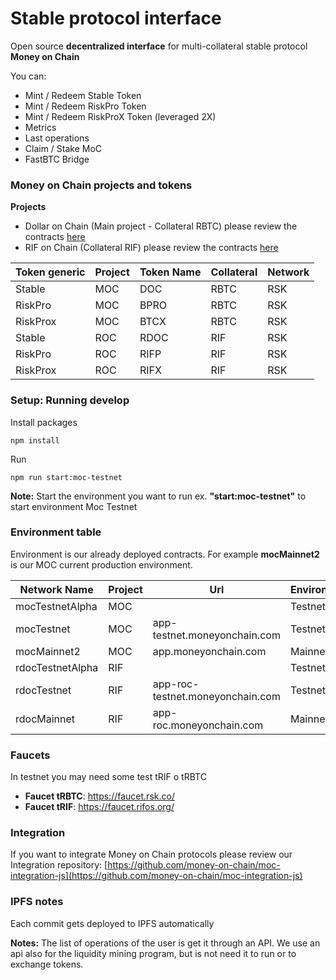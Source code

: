 # Stable protocol interface

Open source **decentralized interface** for multi-collateral stable protocol **Money on Chain**

You can:

* Mint / Redeem Stable Token
* Mint / Redeem RiskPro Token
* Mint / Redeem RiskProX Token (leveraged 2X)
* Metrics
* Last operations
* Claim / Stake MoC
* FastBTC Bridge


### Money on Chain projects and tokens 

**Projects**

* Dollar on Chain (Main project - Collateral RBTC) please review the contracts [here](https://github.com/money-on-chain/main-RBTC-contract)
* RIF on Chain (Collateral RIF) please review the contracts [here](https://github.com/money-on-chain/RDOC-Contract) 


| Token generic     | Project | Token Name  | Collateral   | Network |
|-------------------|---------|-------------|--------------|---------|
| Stable            | MOC     | DOC         | RBTC         | RSK     |
| RiskPro           | MOC     | BPRO        | RBTC         | RSK     |
| RiskProx          | MOC     | BTCX        | RBTC         | RSK     |
| Stable            | ROC     | RDOC        | RIF          | RSK     |
| RiskPro           | ROC     | RIFP        | RIF          | RSK     |
| RiskProx          | ROC     | RIFX        | RIF          | RSK     |


### Setup: Running develop

Install packages

`npm install`

Run

`npm run start:moc-testnet`

**Note:** Start the environment you want to run ex. **"start:moc-testnet"** to start environment Moc Testnet 


### Environment table

Environment is our already deployed contracts. For example **mocMainnet2** is our MOC current production environment.

| Network Name      | Project | Url                              | Environment | Network |
|-------------------|---------|----------------------------------|-------------|---------|
| mocTestnetAlpha   | MOC     |                                  | Testnet     | RSK     |
| mocTestnet        | MOC     | app-testnet.moneyonchain.com     | Testnet     | RSK     |
| mocMainnet2       | MOC     | app.moneyonchain.com             | Mainnet     | RSK     |
| rdocTestnetAlpha  | RIF     |                                  | Testnet     | RSK     |
| rdocTestnet       | RIF     | app-roc-testnet.moneyonchain.com | Testnet     | RSK     |
| rdocMainnet       | RIF     | app-roc.moneyonchain.com         | Mainnet     | RSK     |


### Faucets

In testnet you may need some test tRIF o tRBTC

* **Faucet tRBTC**: https://faucet.rsk.co/
* **Faucet tRIF**: https://faucet.rifos.org/


### Integration

If you want to integrate Money on Chain protocols please review our Integration repository:  [https://github.com/money-on-chain/moc-integration-js](https://github.com/money-on-chain/moc-integration-js)

### IPFS notes

Each commit gets deployed to IPFS automatically

**Notes:** The list of operations of the user is get it through an  API. We use an api also for the liquidity mining program, but is not need it to run or to exchange tokens.




